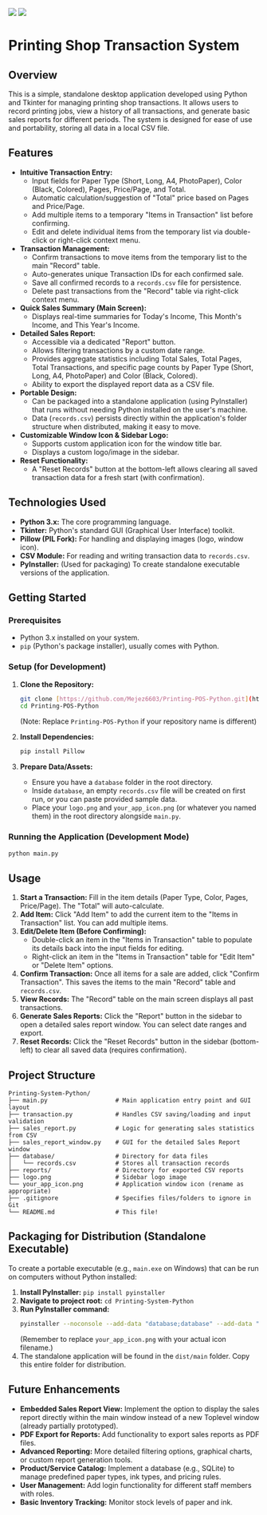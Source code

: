 ![](images/GUI1.png) ![](images/GUI2.png) 
# Printing Shop Transaction System

## Overview

This is a simple, standalone desktop application developed using Python and Tkinter for managing printing shop transactions. It allows users to record printing jobs, view a history of all transactions, and generate basic sales reports for different periods. The system is designed for ease of use and portability, storing all data in a local CSV file.

## Features

* **Intuitive Transaction Entry:**
    * Input fields for Paper Type (Short, Long, A4, PhotoPaper), Color (Black, Colored), Pages, Price/Page, and Total.
    * Automatic calculation/suggestion of "Total" price based on Pages and Price/Page.
    * Add multiple items to a temporary "Items in Transaction" list before confirming.
    * Edit and delete individual items from the temporary list via double-click or right-click context menu.
* **Transaction Management:**
    * Confirm transactions to move items from the temporary list to the main "Record" table.
    * Auto-generates unique Transaction IDs for each confirmed sale.
    * Save all confirmed records to a `records.csv` file for persistence.
    * Delete past transactions from the "Record" table via right-click context menu.
* **Quick Sales Summary (Main Screen):**
    * Displays real-time summaries for Today's Income, This Month's Income, and This Year's Income.
* **Detailed Sales Report:**
    * Accessible via a dedicated "Report" button.
    * Allows filtering transactions by a custom date range.
    * Provides aggregate statistics including Total Sales, Total Pages, Total Transactions, and specific page counts by Paper Type (Short, Long, A4, PhotoPaper) and Color (Black, Colored).
    * Ability to export the displayed report data as a CSV file.
* **Portable Design:**
    * Can be packaged into a standalone application (using PyInstaller) that runs without needing Python installed on the user's machine.
    * Data (`records.csv`) persists directly within the application's folder structure when distributed, making it easy to move.
* **Customizable Window Icon & Sidebar Logo:**
    * Supports custom application icon for the window title bar.
    * Displays a custom logo/image in the sidebar.
* **Reset Functionality:**
    * A "Reset Records" button at the bottom-left allows clearing all saved transaction data for a fresh start (with confirmation).

## Technologies Used

* **Python 3.x:** The core programming language.
* **Tkinter:** Python's standard GUI (Graphical User Interface) toolkit.
* **Pillow (PIL Fork):** For handling and displaying images (logo, window icon).
* **CSV Module:** For reading and writing transaction data to `records.csv`.
* **PyInstaller:** (Used for packaging) To create standalone executable versions of the application.

## Getting Started

### Prerequisites

* Python 3.x installed on your system.
* `pip` (Python's package installer), usually comes with Python.

### Setup (for Development)

1.  **Clone the Repository:**
    ```bash
    git clone [https://github.com/Mejez6603/Printing-POS-Python.git](https://github.com/Mejez6603/Printing-POS-Python.git)
    cd Printing-POS-Python
    ```
    (Note: Replace `Printing-POS-Python` if your repository name is different)

2.  **Install Dependencies:**
    ```bash
    pip install Pillow
    ```

3.  **Prepare Data/Assets:**
    * Ensure you have a `database` folder in the root directory.
    * Inside `database`, an empty `records.csv` file will be created on first run, or you can paste provided sample data.
    * Place your `logo.png` and `your_app_icon.png` (or whatever you named them) in the root directory alongside `main.py`.

### Running the Application (Development Mode)

```bash
python main.py
````

## Usage

1.  **Start a Transaction:** Fill in the item details (Paper Type, Color, Pages, Price/Page). The "Total" will auto-calculate.
2.  **Add Item:** Click "Add Item" to add the current item to the "Items in Transaction" list. You can add multiple items.
3.  **Edit/Delete Item (Before Confirming):**
      * Double-click an item in the "Items in Transaction" table to populate its details back into the input fields for editing.
      * Right-click an item in the "Items in Transaction" table for "Edit Item" or "Delete Item" options.
4.  **Confirm Transaction:** Once all items for a sale are added, click "Confirm Transaction". This saves the items to the main "Record" table and `records.csv`.
5.  **View Records:** The "Record" table on the main screen displays all past transactions.
6.  **Generate Sales Reports:** Click the "Report" button in the sidebar to open a detailed sales report window. You can select date ranges and export.
7.  **Reset Records:** Click the "Reset Records" button in the sidebar (bottom-left) to clear all saved data (requires confirmation).

## Project Structure

```
Printing-System-Python/
├── main.py                   # Main application entry point and GUI layout
├── transaction.py            # Handles CSV saving/loading and input validation
├── sales_report.py           # Logic for generating sales statistics from CSV
├── sales_report_window.py    # GUI for the detailed Sales Report window
├── database/                 # Directory for data files
│   └── records.csv           # Stores all transaction records
├── reports/                  # Directory for exported CSV reports
├── logo.png                  # Sidebar logo image
└── your_app_icon.png         # Application window icon (rename as appropriate)
├── .gitignore                # Specifies files/folders to ignore in Git
└── README.md                 # This file!
```

## Packaging for Distribution (Standalone Executable)

To create a portable executable (e.g., `main.exe` on Windows) that can be run on computers without Python installed:

1.  **Install PyInstaller:** `pip install pyinstaller`
2.  **Navigate to project root:** `cd Printing-System-Python`
3.  **Run PyInstaller command:**
    ```bash
    pyinstaller --noconsole --add-data "database;database" --add-data "logo.png;." --add-data "your_app_icon.png;." "main.py"
    ```
    (Remember to replace `your_app_icon.png` with your actual icon filename.)
4.  The standalone application will be found in the `dist/main` folder. Copy this entire folder for distribution.

## Future Enhancements

  * **Embedded Sales Report View:** Implement the option to display the sales report directly within the main window instead of a new Toplevel window (already partially prototyped).
  * **PDF Export for Reports:** Add functionality to export sales reports as PDF files.
  * **Advanced Reporting:** More detailed filtering options, graphical charts, or custom report generation tools.
  * **Product/Service Catalog:** Implement a database (e.g., SQLite) to manage predefined paper types, ink types, and pricing rules.
  * **User Management:** Add login functionality for different staff members with roles.
  * **Basic Inventory Tracking:** Monitor stock levels of paper and ink.

